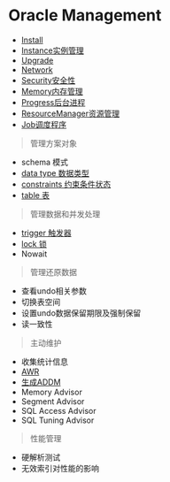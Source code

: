 # Oracle Management

- [Install](install/Install.md)
- [Instance实例管理](Instance/Instance.md)
- [Upgrade](Upgrade.md)
- [Network](Network/Network.md)
- [Security安全性](Security/Security.md)
- [Memory内存管理](../architecture/memory/Memory.md)
- [Progress后台进程](../architecture/process/Process_Background.md)
- [ResourceManager资源管理](Resource/ResourceManager.md)
- [Job调度程序](Job/Job.md)

> 管理方案对象

- schema 模式
- [data type 数据类型](../dev/data_structures/Data_Types.md)
- [constraints 约束条件状态](../dev/todo/Constraints.md)
- [table 表](../dev/data_structures/Tables.md)

> 管理数据和并发处理

- [trigger 触发器](../dev/plsql/Trigger.md)
- [lock 锁](../dev/todo/Lock.md)
- Nowait

> 管理还原数据

- 查看undo相关参数
- 切换表空间
- 设置undo数据保留期限及强制保留
- 读一致性

> 主动维护

- 收集统计信息
- [AWR](../Optimize/AWR/AWR.md)
- [⽣成ADDM](../Optimize/ADDM/ADDM.md)
- Memory Advisor
- Segment Advisor
- SQL Access Advisor
- SQL Tuning Advisor

> 性能管理

- 硬解析测试
- ⽆效索引对性能的影响


